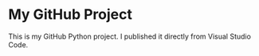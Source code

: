 # My GitHub Project

This is my GitHub Python project. I published it directly from Visual Studio Code.

